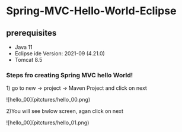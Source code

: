 # Spring-MVC-Hello-World-Eclipse
<h2> prerequisites </h2>
<ul>
  <li>Java 11</li>
  <li>Eclipse ide Version: 2021-09 (4.21.0) </li>
  <li>Tomcat 8.5 </li>
</ul>
<h3>Steps fro creating Spring MVC hello World!</h3>
<p> 1) go to new -> project -> Maven Project and click on next</p>
![hello_00](pitctures/hello_00.png)
<p>2)You will see bwlow screen, agan click on next</p>
![hello_00](pitctures/hello_01.png)

